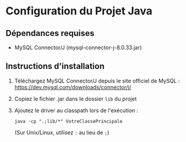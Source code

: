 # Configuration du Projet Java

## Dépendances requises

- MySQL Connector/J (mysql-connector-j-8.0.33.jar)

## Instructions d'installation

1. Téléchargez MySQL Connector/J depuis le site officiel de MySQL :
   https://dev.mysql.com/downloads/connector/j/

2. Copiez le fichier .jar dans le dossier `lib` du projet

3. Ajoutez le driver au classpath lors de l'exécution :
   ```
   java -cp ".;lib/*" VotreClassePrincipale
   ```
   (Sur Unix/Linux, utilisez `:` au lieu de `;`) 